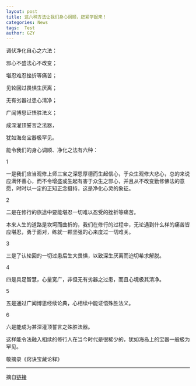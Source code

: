 ```yaml
---
layout: post
title: 这六种方法让我们身心调顺，赶紧学起来！
categories: News
tags:  Test
author: GZY
---
```


调伏净化自心之六法：

邪心不盛法心不改变；

堪忍难忍挫折等痛苦；

见轮回过畏惧生厌离；

无有劣器过患心清净；

广闻博思证悟胜法义；

成深灌顶誓言之法器，

犹如海岛宝器极罕见。

能令我们的身心调顺、净化之法有六种：

1

一是我们应当观修上师三宝之深恩厚德而生起信心，于众生观修大悲心，总的来说应满怀善心，而不令增盛或生起有害于众生之邪心，并且从不改变勤修佛法的意愿，时时以一定的正知正念摄持，这是净化心灵的象征。

2

二是在修行的旅途中要能堪忍一切难以忍受的挫折等痛苦。

本来人生的道路是坎坷而曲折的，我们在修行的过程中，无论遇到什么样的痛苦皆应堪忍，勇于面对，练就一颗坚强的心来度过一切难关。

3

三是了认轮回的一切过患后生大畏惧，以致深生厌离而迫切希求解脱。

4

四是具足智慧，心量宽广，非但无有劣器之过患，而且心境极其清净。

5

五是通过广闻博思经续论典，心相续中能证悟殊胜法义。

6

六是能成为甚深灌顶誓言之殊胜法器。

这样能令法融入相续的修行人在当今时代是很稀少的，犹如海岛上的宝器一般极为罕见。

敬摘录《窍诀宝藏论释》

*****

摘自[链接](http://new.qq.com/omn/20190131/20190131A00N0G.html)